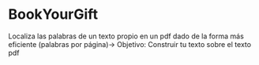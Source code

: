 # BookYourGift
Localiza las palabras de un texto propio en un pdf dado de la forma más eficiente (palabras por página)-> Objetivo: Construir tu texto sobre el texto pdf
